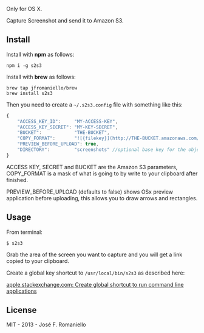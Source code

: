 Only for OS X.

Capture Screenshot and send it to Amazon S3.

## Install

Install with **npm** as follows:

~~~
npm i -g s2s3
~~~

Install with **brew** as follows:

~~~
brew tap jfromaniello/brew
brew install s2s3
~~~


Then you need to create a `~/.s2s3.config` file with something like this:

~~~javascript
{
	"ACCESS_KEY_ID":     "MY-ACCESS-KEY",
	"ACCESS_KEY_SECRET": "MY-KEY-SECRET",
	"BUCKET":            "THE-BUCKET",
	"COPY_FORMAT":       "![{filekey}](http://THE-BUCKET.amazonaws.com/{filekey})",
	"PREVIEW_BEFORE_UPLOAD": true,
	"DIRECTORY":         "screenshots" //optional base key for the objets in s3.
}
~~~

ACCESS KEY, SECRET and BUCKET are the Amazon S3 parameters, COPY_FORMAT is a mask of what is going to by write to your clipboard after finished.

PREVIEW_BEFORE_UPLOAD (defaults to false) shows OSx preview application before uploading, this allows you to draw arrows and rectangles.

## Usage

From terminal:

~~~
$ s2s3
~~~

Grab the area of the screen you want to capture and you will get a link copied to your clipboard.

Create a global key shortcut to `/usr/local/bin/s2s3` as described here:

[apple.stackexchange.com: Create global shortcut to run command line applications](http://apple.stackexchange.com/questions/24063/create-global-shortcut-to-run-command-line-applications)

## License

MIT - 2013 - José F. Romaniello
